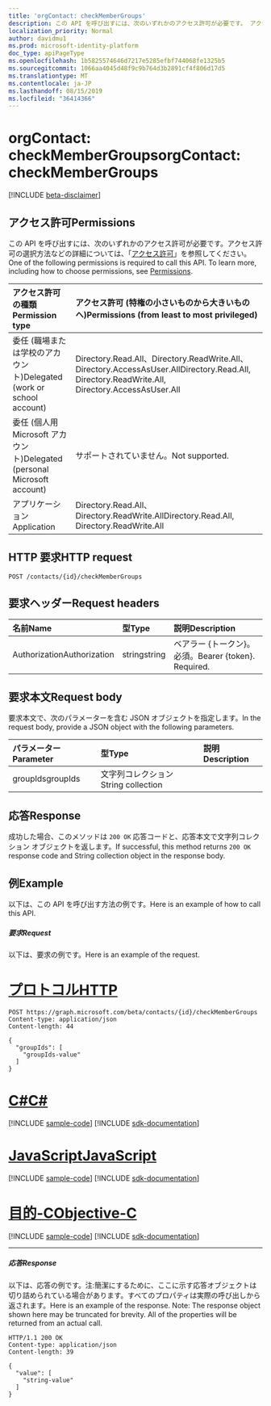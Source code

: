 ```yaml
---
title: 'orgContact: checkMemberGroups'
description: この API を呼び出すには、次のいずれかのアクセス許可が必要です。 アクセス許可の選択方法などの詳細については、「アクセス許可」を参照してください。
localization_priority: Normal
author: davidmu1
ms.prod: microsoft-identity-platform
doc_type: apiPageType
ms.openlocfilehash: 1b5825574646d7217e5285efbf744068fe1325b5
ms.sourcegitcommit: 1066aa4045d48f9c9b764d3b2891cf4f806d17d5
ms.translationtype: MT
ms.contentlocale: ja-JP
ms.lasthandoff: 08/15/2019
ms.locfileid: "36414366"
---
```

# <a name="orgcontact-checkmembergroups"></a><span data-ttu-id="ddcd3-104">orgContact: checkMemberGroups</span><span class="sxs-lookup"><span data-stu-id="ddcd3-104">orgContact: checkMemberGroups</span></span>

[!INCLUDE [beta-disclaimer](../../includes/beta-disclaimer.md)]

## <a name="permissions"></a><span data-ttu-id="ddcd3-105">アクセス許可</span><span class="sxs-lookup"><span data-stu-id="ddcd3-105">Permissions</span></span>
<span data-ttu-id="ddcd3-p102">この API を呼び出すには、次のいずれかのアクセス許可が必要です。アクセス許可の選択方法などの詳細については、「[アクセス許可](/graph/permissions-reference)」を参照してください。</span><span class="sxs-lookup"><span data-stu-id="ddcd3-p102">One of the following permissions is required to call this API. To learn more, including how to choose permissions, see [Permissions](/graph/permissions-reference).</span></span>

|<span data-ttu-id="ddcd3-108">アクセス許可の種類</span><span class="sxs-lookup"><span data-stu-id="ddcd3-108">Permission type</span></span>      | <span data-ttu-id="ddcd3-109">アクセス許可 (特権の小さいものから大きいものへ)</span><span class="sxs-lookup"><span data-stu-id="ddcd3-109">Permissions (from least to most privileged)</span></span>              |
|:--------------------|:---------------------------------------------------------|
|<span data-ttu-id="ddcd3-110">委任 (職場または学校のアカウント)</span><span class="sxs-lookup"><span data-stu-id="ddcd3-110">Delegated (work or school account)</span></span> | <span data-ttu-id="ddcd3-111">Directory.Read.All、Directory.ReadWrite.All、Directory.AccessAsUser.All</span><span class="sxs-lookup"><span data-stu-id="ddcd3-111">Directory.Read.All, Directory.ReadWrite.All, Directory.AccessAsUser.All</span></span>    |
|<span data-ttu-id="ddcd3-112">委任 (個人用 Microsoft アカウント)</span><span class="sxs-lookup"><span data-stu-id="ddcd3-112">Delegated (personal Microsoft account)</span></span> | <span data-ttu-id="ddcd3-113">サポートされていません。</span><span class="sxs-lookup"><span data-stu-id="ddcd3-113">Not supported.</span></span>    |
|<span data-ttu-id="ddcd3-114">アプリケーション</span><span class="sxs-lookup"><span data-stu-id="ddcd3-114">Application</span></span> | <span data-ttu-id="ddcd3-115">Directory.Read.All、Directory.ReadWrite.All</span><span class="sxs-lookup"><span data-stu-id="ddcd3-115">Directory.Read.All, Directory.ReadWrite.All</span></span> |

## <a name="http-request"></a><span data-ttu-id="ddcd3-116">HTTP 要求</span><span class="sxs-lookup"><span data-stu-id="ddcd3-116">HTTP request</span></span>
<!-- { "blockType": "ignored" } -->
```http
POST /contacts/{id}/checkMemberGroups

```
## <a name="request-headers"></a><span data-ttu-id="ddcd3-117">要求ヘッダー</span><span class="sxs-lookup"><span data-stu-id="ddcd3-117">Request headers</span></span>
| <span data-ttu-id="ddcd3-118">名前</span><span class="sxs-lookup"><span data-stu-id="ddcd3-118">Name</span></span>       | <span data-ttu-id="ddcd3-119">型</span><span class="sxs-lookup"><span data-stu-id="ddcd3-119">Type</span></span> | <span data-ttu-id="ddcd3-120">説明</span><span class="sxs-lookup"><span data-stu-id="ddcd3-120">Description</span></span>|
|:---------------|:--------|:----------|
| <span data-ttu-id="ddcd3-121">Authorization</span><span class="sxs-lookup"><span data-stu-id="ddcd3-121">Authorization</span></span>  | <span data-ttu-id="ddcd3-122">string</span><span class="sxs-lookup"><span data-stu-id="ddcd3-122">string</span></span>  | <span data-ttu-id="ddcd3-p103">ベアラー {トークン}。必須。</span><span class="sxs-lookup"><span data-stu-id="ddcd3-p103">Bearer {token}. Required.</span></span> |

## <a name="request-body"></a><span data-ttu-id="ddcd3-125">要求本文</span><span class="sxs-lookup"><span data-stu-id="ddcd3-125">Request body</span></span>
<span data-ttu-id="ddcd3-126">要求本文で、次のパラメーターを含む JSON オブジェクトを指定します。</span><span class="sxs-lookup"><span data-stu-id="ddcd3-126">In the request body, provide a JSON object with the following parameters.</span></span>

| <span data-ttu-id="ddcd3-127">パラメーター</span><span class="sxs-lookup"><span data-stu-id="ddcd3-127">Parameter</span></span>    | <span data-ttu-id="ddcd3-128">型</span><span class="sxs-lookup"><span data-stu-id="ddcd3-128">Type</span></span>   |<span data-ttu-id="ddcd3-129">説明</span><span class="sxs-lookup"><span data-stu-id="ddcd3-129">Description</span></span>|
|:---------------|:--------|:----------|
|<span data-ttu-id="ddcd3-130">groupIds</span><span class="sxs-lookup"><span data-stu-id="ddcd3-130">groupIds</span></span>|<span data-ttu-id="ddcd3-131">文字列コレクション</span><span class="sxs-lookup"><span data-stu-id="ddcd3-131">String collection</span></span> ||

## <a name="response"></a><span data-ttu-id="ddcd3-132">応答</span><span class="sxs-lookup"><span data-stu-id="ddcd3-132">Response</span></span>

<span data-ttu-id="ddcd3-133">成功した場合、このメソッドは `200 OK` 応答コードと、応答本文で文字列コレクション オブジェクトを返します。</span><span class="sxs-lookup"><span data-stu-id="ddcd3-133">If successful, this method returns `200 OK` response code and String collection object in the response body.</span></span>

## <a name="example"></a><span data-ttu-id="ddcd3-134">例</span><span class="sxs-lookup"><span data-stu-id="ddcd3-134">Example</span></span>
<span data-ttu-id="ddcd3-135">以下は、この API を呼び出す方法の例です。</span><span class="sxs-lookup"><span data-stu-id="ddcd3-135">Here is an example of how to call this API.</span></span>
##### <a name="request"></a><span data-ttu-id="ddcd3-136">要求</span><span class="sxs-lookup"><span data-stu-id="ddcd3-136">Request</span></span>
<span data-ttu-id="ddcd3-137">以下は、要求の例です。</span><span class="sxs-lookup"><span data-stu-id="ddcd3-137">Here is an example of the request.</span></span>

# <a name="httptabhttp"></a>[<span data-ttu-id="ddcd3-138">プロトコル</span><span class="sxs-lookup"><span data-stu-id="ddcd3-138">HTTP</span></span>](#tab/http)
<!-- {
  "blockType": "request",
  "name": "orgcontact_checkmembergroups"
}-->
```http
POST https://graph.microsoft.com/beta/contacts/{id}/checkMemberGroups
Content-type: application/json
Content-length: 44

{
  "groupIds": [
    "groupIds-value"
  ]
}
```
# <a name="ctabcsharp"></a>[<span data-ttu-id="ddcd3-139">C#</span><span class="sxs-lookup"><span data-stu-id="ddcd3-139">C#</span></span>](#tab/csharp)
[!INCLUDE [sample-code](../includes/snippets/csharp/orgcontact-checkmembergroups-csharp-snippets.md)]
[!INCLUDE [sdk-documentation](../includes/snippets/snippets-sdk-documentation-link.md)]

# <a name="javascripttabjavascript"></a>[<span data-ttu-id="ddcd3-140">JavaScript</span><span class="sxs-lookup"><span data-stu-id="ddcd3-140">JavaScript</span></span>](#tab/javascript)
[!INCLUDE [sample-code](../includes/snippets/javascript/orgcontact-checkmembergroups-javascript-snippets.md)]
[!INCLUDE [sdk-documentation](../includes/snippets/snippets-sdk-documentation-link.md)]

# <a name="objective-ctabobjc"></a>[<span data-ttu-id="ddcd3-141">目的-C</span><span class="sxs-lookup"><span data-stu-id="ddcd3-141">Objective-C</span></span>](#tab/objc)
[!INCLUDE [sample-code](../includes/snippets/objc/orgcontact-checkmembergroups-objc-snippets.md)]
[!INCLUDE [sdk-documentation](../includes/snippets/snippets-sdk-documentation-link.md)]

---


##### <a name="response"></a><span data-ttu-id="ddcd3-142">応答</span><span class="sxs-lookup"><span data-stu-id="ddcd3-142">Response</span></span>
<span data-ttu-id="ddcd3-p104">以下は、応答の例です。注:簡潔にするために、ここに示す応答オブジェクトは切り詰められている場合があります。すべてのプロパティは実際の呼び出しから返されます。</span><span class="sxs-lookup"><span data-stu-id="ddcd3-p104">Here is an example of the response. Note: The response object shown here may be truncated for brevity. All of the properties will be returned from an actual call.</span></span>
<!-- {
  "blockType": "response",
  "truncated": true,
  "@odata.type": "string",
  "isCollection": true
} -->
```http
HTTP/1.1 200 OK
Content-type: application/json
Content-length: 39

{
  "value": [
    "string-value"
  ]
}
```

<!-- uuid: 8fcb5dbc-d5aa-4681-8e31-b001d5168d79
2015-10-25 14:57:30 UTC -->
<!--
{
  "type": "#page.annotation",
  "description": "orgContact: checkMemberGroups",
  "keywords": "",
  "section": "documentation",
  "tocPath": "",
  "suppressions": [
  ]
}
-->
